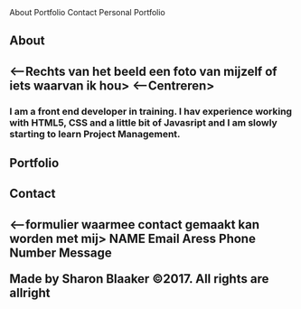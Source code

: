 <HTML> 
<html lang="en">  
<head>
  <title> Sharon Blaaker Personal Portfolio Webpage </title>
  </head>
<body>
About Portfolio Contact
Personal Portfolio

<h2>About<h2>                         <--Rechts van het beeld een foto van mijzelf of iets waarvan ik hou>
<--Centreren>
<h3>I am a front end developer in training. I hav experience working with HTML5, CSS and a little bit of Javasript and I am slowly starting to learn Project Management.<h3>     

<h2>Portfolio</h2>
<h2>Contact<h2>

<--formulier waarmee contact gemaakt kan worden met mij>
NAME
Email Aress
Phone Number
Message
<footer>Made by Sharon Blaaker                                                  ©2017. All rights are allright</footer>
</body>
</HTML>

